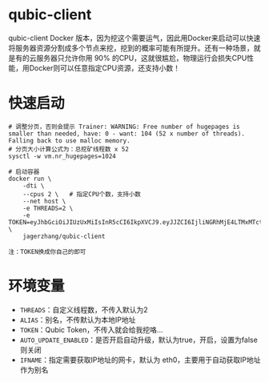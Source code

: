 # qubic-client
qubic-client Docker 版本，因为挖这个需要运气，因此用Docker来启动可以快速将服务器资源分割成多个节点来挖，挖到的概率可能有所提升。还有一种场景，就是有的云服务器只允许你用 90% 的CPU，这就很尴尬，物理运行会损失CPU性能，用Docker则可以任意指定CPU资源，还支持小数！
# 快速启动
```
# 调整分页，否则会提示 Trainer: WARNING: Free number of hugepages is smaller than needed, have: 0 - want: 104 (52 x number of threads). Falling back to use malloc memory.
# 分页大小计算公式为：总挖矿线程数 x 52
sysctl -w vm.nr_hugepages=1024

# 启动容器
docker run \
    -dti \
    --cpus 2 \   # 指定CPU个数，支持小数
    --net host \
    -e THREADS=2 \
    -e TOKEN=eyJhbGciOiJIUzUxMiIsInR5cCI6IkpXVCJ9.eyJJZCI6IjliNGRhMjE4LTMxMTctNGZiZC1hMTA3LWU1NDdiM2FiYTM5MCIsIk1pbmluZyI6IiIsIm5iZiI6MTcwOTA5NjYwMCwiZXhwIjoxNzQwNjMyNjAwLCJpYXQiOjE3MDkwOTY2MDAsImlzcyI6Imh0dHBzOi8vcXViaWMubGkvIiwiYXVkIjoiaHR0cHM6Ly9xdWJpYy5saS8ifQ.kxhLFKwDHDsyQhVt2GChj1ROzupM7QcFdT0LbX14XmDp09RvpN54T4sGRF7dvHf7bZOagc_nEMR6wkN3SofOUQ \
    jagerzhang/qubic-client
```

`注：TOKEN换成你自己的即可`

# 环境变量

- `THREADS`：自定义线程数，不传入默认为2
- `ALIAS`：别名，不传默认为本地IP地址
- `TOKEN`：Qubic Token，不传入就会给我挖咯...
- `AUTO_UPDATE_ENABLED`：是否开启自动升级，默认为true，开启，设置为false则关闭
- `IFNAME`：指定需要获取IP地址的网卡，默认为 eth0，主要用于自动获取IP地址作为别名

